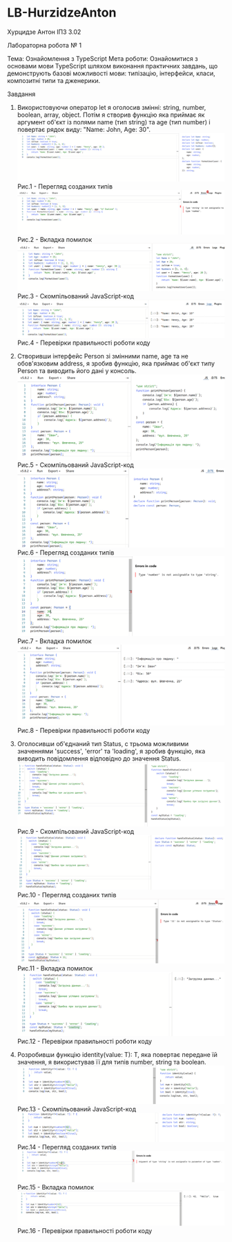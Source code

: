 # LB-HurzidzeAnton
Хурцидзе Антон IПЗ 3.02

Лабораторна робота № 1

Тема: Ознайомлення з TypeScript
Мета роботи: Ознайомитися з основами мови TypeScript шляхом виконання практичних завдань, що демонструють базові можливості мови: типізацію, інтерфейси, класи, композитні типи та дженерики.

Завдання
1. Використовуючи оператор let я оголосив змiннi: string, number, boolean, array, object. Потiм я створив функцiю яка приймає як аргумент об'єкт із полями name (тип string) та age (тип number) і повертає рядок виду: "Name: John, Age: 30".
![1.1](https://github.com/GAMECHl/LB-HurzidzeAnton/blob/main/1.1.png)
Рис.1 - Перегляд созданих типiв
![1.2](https://github.com/GAMECHl/LB-HurzidzeAnton/blob/main/1.2.png)
Рис.2 - Вкладка помилок
![1.3](https://github.com/GAMECHl/LB-HurzidzeAnton/blob/main/1.3.png)
Рис.3 - Скомпiльований JavaScript-код
![1.4](https://github.com/GAMECHl/LB-HurzidzeAnton/blob/main/1.4.png)
Рис.4 - Перевiрки правильностi роботи коду

2. Створивши iнтерфейс Person зi змiнними name, age та не обов'язковим address, я зробив функцiю, яка приймає об'єкт типу Person та виводить його дані у консоль.
![2.1](https://github.com/GAMECHl/LB-HurzidzeAnton/blob/main/2.1.png)
Рис.5 - Скомпiльований JavaScript-код
![2.2](https://github.com/GAMECHl/LB-HurzidzeAnton/blob/main/2.2.png)
Рис.6 - Перегляд созданих типiв
![2.3](https://github.com/GAMECHl/LB-HurzidzeAnton/blob/main/2.3.png)
Рис.7 - Вкладка помилок
![2.4](https://github.com/GAMECHl/LB-HurzidzeAnton/blob/main/2.4.png)
Рис.8 - Перевiрки правильностi роботи коду

3. Оголосивши об'єднаний тип Status, с трьома можливими значеннями 'success', 'error' та 'loading', я зробив функцiю, яка виводить повiдомлення вiдповiдно до значення Status.
![3.1](https://github.com/GAMECHl/LB-HurzidzeAnton/blob/main/3.1.png)
Рис.9 - Скомпiльований JavaScript-код
![3.2](https://github.com/GAMECHl/LB-HurzidzeAnton/blob/main/3.2.png)
Рис.10 - Перегляд созданих типiв
![3.3](https://github.com/GAMECHl/LB-HurzidzeAnton/blob/main/3.3.png)
Рис.11 - Вкладка помилок
![3.4](https://github.com/GAMECHl/LB-HurzidzeAnton/blob/main/3.4.png)
Рис.12 - Перевiрки правильностi роботи коду

4. Розробивши функцiю identity<T>(value: T): T, яка повертає передане їй значення, я використував її для типів number, string та boolean.
![4.1](https://github.com/GAMECHl/LB-HurzidzeAnton/blob/main/4.1.png)
Рис.13 - Скомпiльований JavaScript-код
![4.2](https://github.com/GAMECHl/LB-HurzidzeAnton/blob/main/4.2.png)
Рис.14 - Перегляд созданих типiв
![4.3](https://github.com/GAMECHl/LB-HurzidzeAnton/blob/main/4.3.png)
Рис.15 - Вкладка помилок
![4.4](https://github.com/GAMECHl/LB-HurzidzeAnton/blob/main/4.4.png)
Рис.16 - Перевiрки правильностi роботи коду

